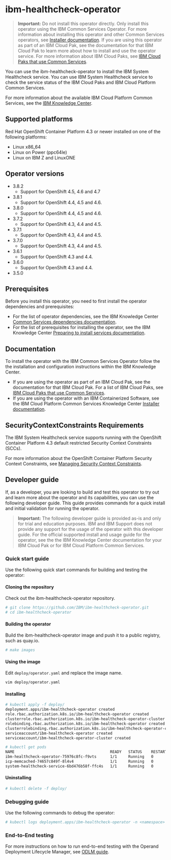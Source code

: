 # ibm-healthcheck-operator

> **Important:** Do not install this operator directly. Only install this operator using the IBM Common Services Operator. For more information about installing this operator and other Common Services operators, see [Installer documentation](http://ibm.biz/cpcs_opinstall). If you are using this operator as part of an IBM Cloud Pak, see the documentation for that IBM Cloud Pak to learn more about how to install and use the operator service. For more information about IBM Cloud Paks, see [IBM Cloud Paks that use Common Services](http://ibm.biz/cpcs_cloudpaks).

You can use the ibm-healthcheck-operator to install the IBM System Healthcheck service. You can use IBM System Healthcheck service to check the service status of the IBM Cloud Paks and IBM Cloud Platform Common Services.

For more information about the available IBM Cloud Platform Common Services, see the [IBM Knowledge Center](http://ibm.biz/cpcsdocs).

## Supported platforms

Red Hat OpenShift Container Platform 4.3 or newer installed on one of the following platforms:

- Linux x86_64
- Linux on Power (ppc64le)
- Linux on IBM Z and LinuxONE

## Operator versions

- 3.8.2
    - Support for OpenShift 4.5, 4.6 and 4.7
- 3.8.1
    - Support for OpenShift 4.4, 4.5 and 4.6.
- 3.8.0
    - Support for OpenShift 4.4, 4.5 and 4.6.
- 3.7.2
    - Support for OpenShift 4.3, 4.4 and 4.5.
- 3.7.1
    - Support for OpenShift 4.3, 4.4 and 4.5.
- 3.7.0
    - Support for OpenShift 4.3, 4.4 and 4.5.
- 3.6.1
    - Support for OpenShift 4.3 and 4.4.
- 3.6.0
    - Support for OpenShift 4.3 and 4.4.
- 3.5.0

## Prerequisites

Before you install this operator, you need to first install the operator dependencies and prerequisites:

- For the list of operator dependencies, see the IBM Knowledge Center [Common Services dependencies documentation](http://ibm.biz/cpcs_opdependencies).
- For the list of prerequisites for installing the operator, see the IBM Knowledge Center [Preparing to install services documentation](http://ibm.biz/cpcs_opinstprereq).

## Documentation

To install the operator with the IBM Common Services Operator follow the the installation and configuration instructions within the IBM Knowledge Center.

- If you are using the operator as part of an IBM Cloud Pak, see the documentation for that IBM Cloud Pak. For a list of IBM Cloud Paks, see [IBM Cloud Paks that use Common Services](http://ibm.biz/cpcs_cloudpaks).
- If you are using the operator with an IBM Containerized Software, see the IBM Cloud Platform Common Services Knowledge Center [Installer documentation](http://ibm.biz/cpcs_opinstall).

## SecurityContextConstraints Requirements

The IBM System Healthcheck service supports running with the OpenShift Container Platform 4.3 default restricted Security Context Constraints (SCCs).

For more information about the OpenShift Container Platform Security Context Constraints, see [Managing Security Context Constraints](https://docs.openshift.com/container-platform/4.3/authentication/managing-security-context-constraints.html).

## Developer guide

If, as a developer, you are looking to build and test this operator to try out and learn more about the operator and its capabilities, you can use the following developer guide. This guide provides commands for a quick install and initial validation for running the operator.

> **Important:** The following developer guide is provided as-is and only for trial and education purposes. IBM and IBM Support does not provide any support for the usage of the operator with this developer guide. For the official supported install and usage guide for the operator, see the the IBM Knowledge Center documentation for your IBM Cloud Pak or for IBM Cloud Platform Common Services.

### Quick start guide

Use the following quick start commands for building and testing the operator:

#### Cloning the repository

Check out the ibm-healthcheck-operator repository.

```bash
# git clone https://github.com/IBM/ibm-healthcheck-operator.git
# cd ibm-healthcheck-operator
```

#### Building the operator

Build the ibm-healthcheck-operator image and push it to a public registry, such as quay.io.

```bash
# make images
```

#### Using the image

Edit `deploy/operator.yaml` and replace the image name.

```bash
vim deploy/operator.yaml
```

#### Installing

```bash
# kubectl apply -f deploy/
deployment.apps/ibm-healthcheck-operator created
role.rbac.authorization.k8s.io/ibm-healthcheck-operator created
clusterrole.rbac.authorization.k8s.io/ibm-healthcheck-operator-cluster created
rolebinding.rbac.authorization.k8s.io/ibm-healthcheck-operator created
clusterrolebinding.rbac.authorization.k8s.io/ibm-healthcheck-operator-cluster created
serviceaccount/ibm-healthcheck-operator created
serviceaccount/ibm-healthcheck-operator-cluster created
```

```bash
# kubectl get pods
NAME                                          READY   STATUS    RESTARTS   AGE
ibm-healthcheck-operator-75976c8fc-f9vts      1/1     Running   0          62s
icp-memcached-74657c849f-8l4v4                1/1     Running   0          33s
system-healthcheck-service-6bd476b58f-ffc4s   1/1     Running   0          32s
```

#### Uninstalling

```bash
# kubectl delete -f deploy/
```

### Debugging guide

Use the following commands to debug the operator:

```bash
# kubectl logs deployment.apps/ibm-healthcheck-operator -n <namespace>
```

### End-to-End testing

For more instructions on how to run end-to-end testing with the Operand Deployment Lifecycle Manager, see [ODLM guide](https://github.com/IBM/operand-deployment-lifecycle-manager/blob/master/docs/install/install.md).
